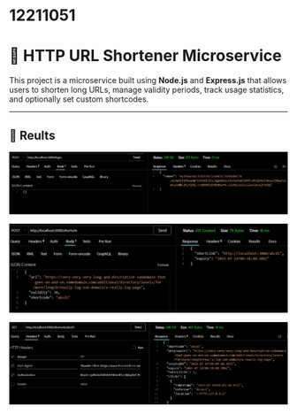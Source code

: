 # 12211051
# 📌 HTTP URL Shortener Microservice

This project is a microservice built using **Node.js** and **Express.js** that allows users to shorten long URLs, manage validity periods, track usage statistics, and optionally set custom shortcodes.

---


## 📸 Reults

   ![Create Short URL](./results/1.png)

   ![Redirect Test](./results/2.png)

   ![Statistics API](./results/3.png)
